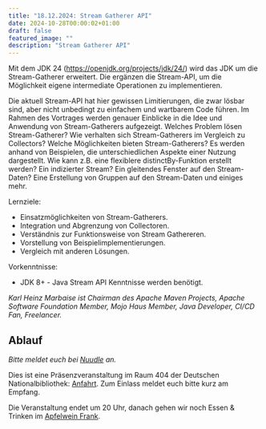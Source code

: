 ```yaml
---
title: "18.12.2024: Stream Gatherer API"
date: 2024-10-28T00:00:02+01:00
draft: false
featured_image: ""
description: "Stream Gatherer API"
---
```


Mit dem JDK 24 (https://openjdk.org/projects/jdk/24/) wird das JDK um
die Stream-Gatherer erweitert. Die ergänzen die Stream-API, um die
Möglichkeit eigene intermediate Operationen zu implementieren.

Die aktuell Stream-API hat hier gewissen Limitierungen, die zwar lösbar
sind, aber nicht unbedingt zu einfachem und wartbarem Code führen. Im
Rahmen des Vortrages werden genauer Einblicke in die Idee und Anwendung
von Stream-Gatherers aufgezeigt. Welches Problem lösen Stream-Gatherer?
Wie verhalten sich Stream-Gatherers im Vergleich zu Collectors? Welche
Möglichkeiten bieten Stream-Gatherers? Es werden anhand von Beispielen,
die unterschiedlichen Aspekte einer Nutzung dargestellt. Wie kann z.B.
eine flexiblere distinctBy-Funktion erstellt werden? Ein indizierter
Stream? Ein gleitendes Fenster auf den Stream-Daten? Eine Erstellung von
Gruppen auf den Stream-Daten und einiges mehr.

Lernziele:

* Einsatzmöglichkeiten von Stream-Gatherers.
* Integration und Abgrenzung von Collectoren.
* Verständnis zur Funktionsweise von Stream Gathereren.
* Vorstellung von Beispielimplementierungen.
* Vergleich mit anderen Lösungen.

Vorkenntnisse:
* JDK 8+ - Java Stream API Kenntnisse werden benötigt.

_Karl Heinz Marbaise ist Chairman des Apache Maven Projects, Apache Software Foundation Member, Mojo Haus Member, Java Developer, CI/CD Fan, Freelancer._

## Ablauf 

_Bitte meldet euch bei [Nuudle]() an._

Dies ist eine Präsenzveranstaltung im Raum 404 der Deutschen Nationalbibliothek: [Anfahrt](https://www.dnb.de/DE/Benutzung/Frankfurt/frankfurt_node.html#doc57382bodyText5).
Zum Einlass meldet euch bitte kurz am Empfang.

Die Veranstaltung endet um 20 Uhr, danach gehen wir noch Essen & Trinken im [Apfelwein Frank](https://www.apfelweinwirtschaft-frank.de/).